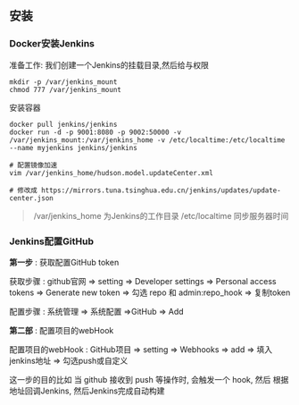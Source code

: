 ## 安装

### Docker安装Jenkins

准备工作: 我们创建一个Jenkins的挂载目录,然后给与权限

```shell
mkdir -p /var/jenkins_mount
chmod 777 /var/jenkins_mount
```

安装容器

```shell
docker pull jenkins/jenkins
docker run -d -p 9001:8080 -p 9002:50000 -v /var/jenkins_mount:/var/jenkins_home -v /etc/localtime:/etc/localtime --name myjenkins jenkins/jenkins

# 配置镜像加速
vim /var/jenkins_home/hudson.model.updateCenter.xml

# 修改成 https://mirrors.tuna.tsinghua.edu.cn/jenkins/updates/update-center.json
```

> ​	/var/jenkins_home 为Jenkins的工作目录  /etc/localtime 同步服务器时间



### Jenkins配置GitHub

**第一步** : 获取配置GitHub token

获取步骤 :  github官网 => setting => Developer settings => Personal access tokens => Generate new token => 勾选 repo 和 admin:repo_hook => 复制token

配置步骤 :  系统管理 => 系统配置 =>GitHub => Add

**第二部** : 配置项目的webHook

配置项目的webHook : GitHub项目 => setting => Webhooks => add => 填入jenkins地址 => 勾选push或自定义

这一步的目的比如 当 github 接收到 push 等操作时, 会触发一个 hook, 然后 根据地址回调Jenkins, 然后Jenkins完成自动构建

